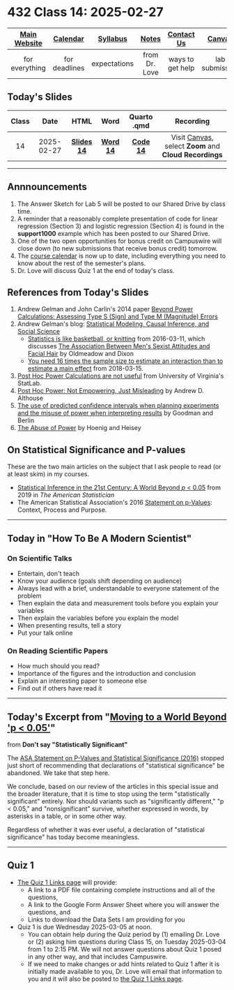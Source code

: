 # 432 Class 14: 2025-02-27

[Main Website](https://thomaselove.github.io/432-2025/) | [Calendar](https://thomaselove.github.io/432-2025/calendar.html) | [Syllabus](https://thomaselove.github.io/432-syllabus-2025/) | [Notes](https://thomaselove.github.io/432-notes/) | [Contact Us](https://thomaselove.github.io/432-2025/contact.html) | [Canvas](https://canvas.case.edu) | [Data and Code](https://github.com/THOMASELOVE/432-data) | [Sources](https://github.com/THOMASELOVE/432-classes-2024/tree/main/sources)
:-----------: | :--------------: | :----------: | :---------: | :-------------: | :-----------: | :------------: |:------:
for everything | for deadlines | expectations | from Dr. Love | ways to get help | lab submission | for downloads | to read

## Today's Slides

Class | Date | HTML | Word | Quarto .qmd | Recording
:---: | :--------: | :------: | :------: | :------: | :-------------:
14 | 2025-02-27 | **[Slides 14](https://thomaselove.github.io/432-slides-2025/slides14.html)** | **[Word 14](https://thomaselove.github.io/432-slides-2025/slides14w.docx)** | **[Code 14](https://github.com/THOMASELOVE/432-slides-2025/blob/main/slides14.qmd)** | Visit [Canvas](https://canvas.case.edu/), select **Zoom** and **Cloud Recordings**

---

## Annnouncements

1. The Answer Sketch for Lab 5 will be posted to our Shared Drive by class time.
2. A reminder that a reasonably complete presentation of code for linear regression (Section 3) and logistic regression (Section 4) is found in the **support1000** example which has been posted to our Shared Drive.
3. One of the two open opportunities for bonus credit on Campuswire will close down (to new submissions that receive bonus credit) tomorrow.
4. The [course calendar](https://thomaselove.github.io/432-2025/calendar.html) is now up to date, including everything you need to know about the rest of the semester's plans.
5. Dr. Love will discuss Quiz 1 at the end of today's class.

## References from Today's Slides

1. Andrew Gelman and John Carlin's 2014 paper [Beyond Power Calculations: Assessing Type S (Sign) and Type M (Magnitude) Errors](https://github.com/THOMASELOVE/432-sources/blob/main/pdf/Gelman_Carlin_2014_Beyond_Power_Calculations.pdf)
2. Andrew Gelman's blog: [Statistical Modeling, Causal Inference, and Social Science](https://statmodeling.stat.columbia.edu/)
    - [Statistics is like basketball, or knitting](https://statmodeling.stat.columbia.edu/2016/03/11/statistics-is-like-basketball-or-knitting/) from 2016-03-11, which discusses [The Association Between Men's Sexist Attitudes and Facial Hair](https://link.springer.com/article/10.1007/s10508-015-0637-7) by Oldmeadow and Dixon
    - [You need 16 times the sample size to estimate an interaction than to estimate a main effect](https://statmodeling.stat.columbia.edu/2018/03/15/need16/) from 2018-03-15.
3. [Post Hoc Power Calculations are not useful](https://library.virginia.edu/data/articles/post-hoc-power-calculations-are-not-useful) from University of Virginia's StatLab.
4. [Post Hoc Power: Not Empowering, Just Misleading](https://www.journalofsurgicalresearch.com/article/S0022-4804(20)30502-3/abstract) by Andrew D. Althouse
5. [The use of predicted confidence intervals when planning experiments and the misuse of power when interpreting results](https://www.acpjournals.org/doi/10.7326/0003-4819-121-3-199408010-00008) by Goodman and Berlin
6. [The Abuse of Power](https://www.tandfonline.com/doi/abs/10.1198/000313001300339897) by Hoenig and Heisey

## On Statistical Significance and P-values

These are the two main articles on the subject that I ask people to read (or at least skim) in my courses.

- [Statistical Inference in the 21st Century: A World Beyond *p* < 0.05](https://amstat.tandfonline.com/toc/utas20/73/sup1) from 2019 in *The American Statistician*
- The American Statistical Association's 2016 [Statement on p-Values](http://amstat.tandfonline.com/doi/full/10.1080/00031305.2016.1154108): Context, Process and Purpose.

---

## Today in "How To Be A Modern Scientist"

### On Scientific Talks

- Entertain, don't teach
- Know your audience (goals shift depending on audience)
- Always lead with a brief, understandable to everyone statement of the problem
- Then explain the data and measurement tools before you explain your variables
- Then explain the variables before you explain the model
- When presenting results, tell a story
- Put your talk online

### On Reading Scientific Papers

- How much should you read?
- Importance of the figures and the introduction and conclusion
- Explain an interesting paper to someone else
- Find out if others have read it

---

## Today's Excerpt from "[Moving to a World Beyond 'p < 0.05'](https://github.com/THOMASELOVE/432-sources/blob/main/pdf/ASA_2019_A_World_Beyond.pdf)"

from **Don't say "Statistically Significant"**

The [ASA Statement on P-Values and Statistical Significance (2016)](https://github.com/THOMASELOVE/432-sources/blob/main/pdf/ASA_2016_Pvalues_Context_Process_Purpose.pdf) stopped just short of recommending that declarations of "statistical significance" be abandoned. We take that step here.

We conclude, based on our review of the articles in this special issue and the broader literature, that it is time to stop using the term  "statistically significant" entirely. Nor should variants such as "significantly different," "p < 0.05," and "nonsignificant" survive, whether expressed in words, by asterisks in a table, or in some other way.

Regardless of whether it was ever useful, a declaration of "statistical significance" has today become meaningless.

---

## Quiz 1 

- [The Quiz 1 Links page](https://thomaselove.github.io/432-2025/quiz1.html) will provide:
    - A link to a PDF file containing complete instructions and all of the questions,
    - A link to the Google Form Answer Sheet where you will answer the questions, and
    - Links to download the Data Sets I am providing for you
- Quiz 1 is due Wednesday 2025-03-05 at noon.
    - You can obtain help during the Quiz period by (1) emailing Dr. Love or (2) asking him questions during Class 15, on Tuesday 2025-03-04 from 1 to 2:15 PM. We will not answer questions about Quiz 1 posed in any other way, and that includes Campuswire.
    - If we need to make changes or add hints related to Quiz 1 after it is initially made available to you, Dr. Love will email that information to you and it will also be posted to [the Quiz 1 Links page](https://thomaselove.github.io/432-2025/quiz1.html).
